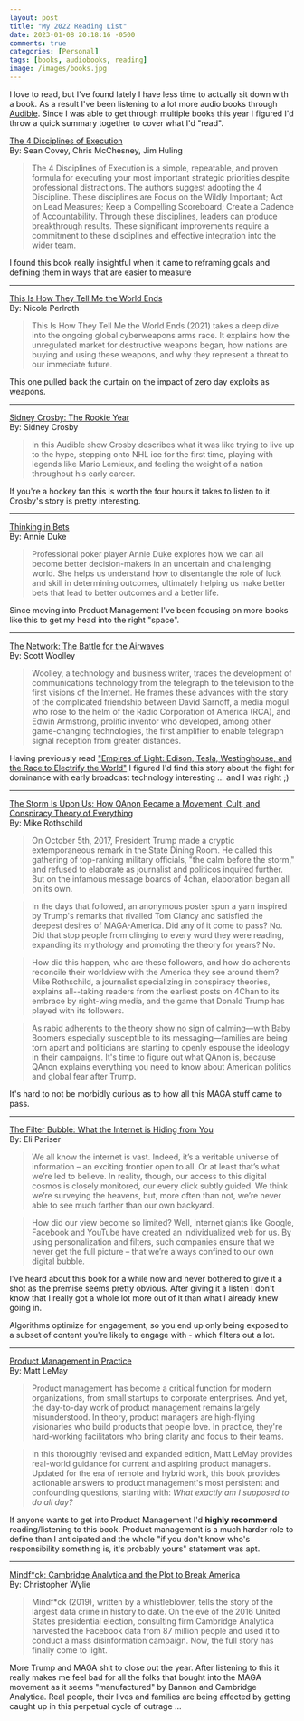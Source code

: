 ```yaml
---
layout: post
title: "My 2022 Reading List"
date: 2023-01-08 20:18:16 -0500
comments: true
categories: [Personal]
tags: [books, audiobooks, reading]
image: /images/books.jpg
---
```


I love to read, but I've found lately I have less time to actually sit down with a book. As a result I've been listening to a lot more audio books through [Audible](https://www.audible.ca/). Since I was able to get through multiple books this year I figured I'd throw a quick summary together to cover what I'd "read".

[The 4 Disciplines of Execution](https://www.audible.ca/pd/B071462DM5)\
By: Sean Covey, Chris McChesney, Jim Huling
> The 4 Disciplines of Execution is a simple, repeatable, and proven formula for executing your most important strategic priorities despite professional distractions. The authors suggest adopting the 4 Discipline. These disciplines are Focus on the Wildly Important; Act on Lead Measures; Keep a Compelling Scoreboard; Create a Cadence of Accountability. Through these disciplines, leaders can produce breakthrough results. These significant improvements require a commitment to these disciplines and effective integration into the wider team.

I found this book really insightful when it came to reframing goals and defining them in ways that are easier to measure

---

[This Is How They Tell Me the World Ends](https://www.audible.ca/pd/16355771790)\
By: Nicole Perlroth
> This Is How They Tell Me the World Ends (2021) takes a deep dive into the ongoing global cyberweapons arms race. It explains how the unregulated market for destructive weapons began, how nations are buying and using these weapons, and why they represent a threat to our immediate future.

This one pulled back the curtain on the impact of zero day exploits as weapons.

---

[Sidney Crosby: The Rookie Year](https://www.audible.ca/pd/B09SM5QHL3)\
By: Sidney Crosby
> In this Audible show Crosby describes what it was like trying to live up to the hype, stepping onto NHL ice for the first time, playing with legends like Mario Lemieux, and feeling the weight of a nation throughout his early career.

If you're a hockey fan this is worth the four hours it takes to listen to it. Crosby's story is pretty interesting.

---

[Thinking in Bets](https://www.audible.ca/pd/B07955T5Q7)\
By: Annie Duke
> Professional poker player Annie Duke explores how we can all become better decision-makers in an uncertain and challenging world. She helps us understand how to disentangle the role of luck and skill in determining outcomes, ultimately helping us make better bets that lead to better outcomes and a better life.

Since moving into Product Management I've been focusing on more books like this to get my head into the right "space".

---

[The Network: The Battle for the Airwaves](https://www.audible.ca/pd/B071DV4527)\
By: Scott Woolley
> Woolley, a technology and business writer, traces the development of communications technology from the telegraph to the television to the first visions of the Internet. He frames these advances with the story of the complicated friendship between David Sarnoff, a media mogul who rose to the helm of the Radio Corporation of America (RCA), and Edwin Armstrong, prolific inventor who developed, among other game-changing technologies, the first amplifier to enable telegraph signal reception from greater distances.

Having previously read ["Empires of Light: Edison, Tesla, Westinghouse, and the Race to Electrify the World"](https://www.amazon.ca/Empires-Light-Edison-Westinghouse-Electrify/dp/0375758844) I figured I'd find this story about the fight for dominance with early broadcast technology interesting ... and I was right ;)

---

[The Storm Is Upon Us: How QAnon Became a Movement, Cult, and Conspiracy Theory of Everything](https://www.audible.ca/pd/B09489GLK2)\
By: Mike Rothschild
> On October 5th, 2017, President Trump made a cryptic extemporaneous remark in the State Dining Room. He called this gathering of top-ranking military officials, "the calm before the storm," and refused to elaborate as journalist and politicos inquired further. But on the infamous message boards of 4chan, elaboration began all on its own.

> In the days that followed, an anonymous poster spun a yarn inspired by Trump's remarks that rivalled Tom Clancy and satisfied the deepest desires of MAGA-America. Did any of it come to pass? No. Did that stop people from clinging to every word they were reading, expanding its mythology and promoting the theory for years? No.

> How did this happen, who are these followers, and how do adherents reconcile their worldview with the America they see around them? Mike Rothschild, a journalist specializing in conspiracy theories, explains all--taking readers from the earliest posts on 4Chan to its embrace by right-wing media, and the game that Donald Trump has played with its followers.

> As rabid adherents to the theory show no sign of calming—with Baby Boomers especially susceptible to its messaging—families are being torn apart and politicians are starting to openly espouse the ideology in their campaigns. It's time to figure out what QAnon is, because QAnon explains everything you need to know about American politics and global fear after Trump.

It's hard to not be morbidly curious as to how all this MAGA stuff came to pass.

---

[The Filter Bubble: What the Internet is Hiding from You](https://www.audible.ca/pd/B071YT666S)\
By: Eli Pariser
> We all know the internet is vast. Indeed, it’s a veritable universe of information – an exciting frontier open to all. Or at least that’s what we’re led to believe. In reality, though, our access to this digital cosmos is closely monitored, our every click subtly guided. We think we’re surveying the heavens, but, more often than not, we’re never able to see much farther than our own backyard.

> How did our view become so limited? Well, internet giants like Google, Facebook and YouTube have created an individualized web for us. By using personalization and filters, such companies ensure that we never get the full picture – that we’re always confined to our own digital bubble.

I've heard about this book for a while now and never bothered to give it a shot as the premise seems pretty obvious. After giving it a listen I don't know that I really got a whole lot more out of it than what I already knew going in.

Algorithms optimize for engagement, so you end up only being exposed to a subset of content you're likely to engage with - which filters out a lot.

---

[Product Management in Practice](https://www.audible.ca/pd/B08V1MYSKX)\
By: Matt LeMay
> Product management has become a critical function for modern organizations, from small startups to corporate enterprises. And yet, the day-to-day work of product management remains largely misunderstood. In theory, product managers are high-flying visionaries who build products that people love. In practice, they're hard-working facilitators who bring clarity and focus to their teams.

> In this thoroughly revised and expanded edition, Matt LeMay provides real-world guidance for current and aspiring product managers. Updated for the era of remote and hybrid work, this book provides actionable answers to product management's most persistent and confounding questions, starting with: _What exactly am I supposed to do all day?_

If anyone wants to get into Product Management I'd **highly recommend** reading/listening to this book. Product management is a much harder role to define than I anticipated and the whole "if you don't know who's responsibility something is, it's probably yours" statement was apt.

---

[Mindf*ck: Cambridge Analytica and the Plot to Break America](https://www.audible.ca/pd/0593209613)\
By: Christopher Wylie
> Mindf*ck (2019), written by a whistleblower, tells the story of the largest data crime in history to date. On the eve of the 2016 United States presidential election, consulting firm Cambridge Analytica harvested the Facebook data from 87 million people and used it to conduct a mass disinformation campaign. Now, the full story has finally come to light.

More Trump and MAGA shit to close out the year. After listening to this it really makes me feel bad for all the folks that bought into the MAGA movement as it seems "manufactured" by Bannon and Cambridge Analytica. Real people, their lives and families are being affected by getting caught up in this perpetual cycle of outrage ...